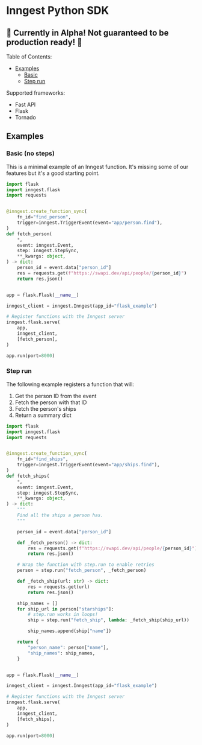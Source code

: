 # Inngest Python SDK

## 🚧 Currently in Alpha! Not guaranteed to be production ready! 🚧

Table of Contents:

- [Examples](#examples)
  - [Basic](#basic-no-steps)
  - [Step run](#step-run)

Supported frameworks:

- Fast API
- Flask
- Tornado

## Examples

### Basic (no steps)

This is a minimal example of an Inngest function. It's missing some of our features but it's a good starting point.

```py
import flask
import inngest.flask
import requests


@inngest.create_function_sync(
    fn_id="find_person",
    trigger=inngest.TriggerEvent(event="app/person.find"),
)
def fetch_person(
    *,
    event: inngest.Event,
    step: inngest.StepSync,
    **_kwargs: object,
) -> dict:
    person_id = event.data["person_id"]
    res = requests.get(f"https://swapi.dev/api/people/{person_id}")
    return res.json()


app = flask.Flask(__name__)

inngest_client = inngest.Inngest(app_id="flask_example")

# Register functions with the Inngest server
inngest.flask.serve(
    app,
    inngest_client,
    [fetch_person],
)

app.run(port=8000)
```

### Step run

The following example registers a function that will:

1. Get the person ID from the event
1. Fetch the person with that ID
1. Fetch the person's ships
1. Return a summary dict

```py
import flask
import inngest.flask
import requests


@inngest.create_function_sync(
    fn_id="find_ships",
    trigger=inngest.TriggerEvent(event="app/ships.find"),
)
def fetch_ships(
    *,
    event: inngest.Event,
    step: inngest.StepSync,
    **_kwargs: object,
) -> dict:
    """
    Find all the ships a person has.
    """

    person_id = event.data["person_id"]

    def _fetch_person() -> dict:
        res = requests.get(f"https://swapi.dev/api/people/{person_id}")
        return res.json()

    # Wrap the function with step.run to enable retries
    person = step.run("fetch_person", _fetch_person)

    def _fetch_ship(url: str) -> dict:
        res = requests.get(url)
        return res.json()

    ship_names = []
    for ship_url in person["starships"]:
        # step.run works in loops!
        ship = step.run("fetch_ship", lambda: _fetch_ship(ship_url))

        ship_names.append(ship["name"])

    return {
        "person_name": person["name"],
        "ship_names": ship_names,
    }


app = flask.Flask(__name__)

inngest_client = inngest.Inngest(app_id="flask_example")

# Register functions with the Inngest server
inngest.flask.serve(
    app,
    inngest_client,
    [fetch_ships],
)

app.run(port=8000)
```
